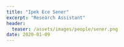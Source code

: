 ```yaml
---
title: "Ipek Ece Sener"
excerpt: "Research Assistant"
header:
  teaser: /assets/images/people/sener.png
date: 2020-01-09
---
```

